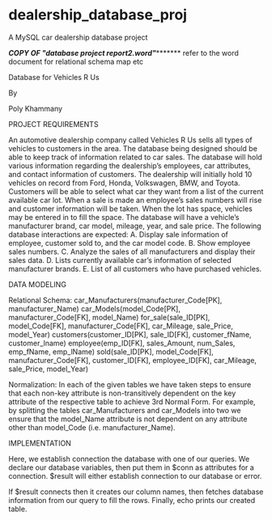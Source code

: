 # dealership_database_proj
A MySQL car dealership database project

*************COPY OF "database project report2.word"********************
refer to the word document for relational schema map etc





Database for Vehicles R Us

By

Poly Khammany






















PROJECT REQUIREMENTS

An automotive dealership company called Vehicles R Us sells all types of vehicles to customers in the area. The database being designed should be able to keep track of information related to car sales.
The database will hold various information regarding the dealership’s employees, car attributes, and contact information of customers.  The dealership will initially hold 10 vehicles on record from Ford, Honda, Volkswagen, BMW, and Toyota. Customers will be able to select what car they want from a list of the current available car lot. When a sale is made an employee’s sales numbers will rise and customer information will be taken. When the lot has space, vehicles may be entered in to fill the space. The database will have a vehicle’s manufacturer brand, car model, mileage, year, and sale price.
The following database interactions are expected:
A.      Display sale information of employee, customer sold to, and the car model code.
B.      Show employee sales numbers.
C.      Analyze the sales of all manufacturers and display their sales data.
D.      Lists currently available car’s information of selected manufacturer brands.
E.       List of all customers who have purchased vehicles.

DATA MODELING
 
Relational Schema:
        	car_Manufacturers(manufacturer_Code[PK], manufacturer_Name)
        	car_Models(model_Code[PK], manufacturer_Code[FK], model_Name)
        	for_sale(sale_ID[PK], model_Code[FK], manufacturer_Code[FK], car_Mileage,    	sale_Price, model_Year)
        	customers(customer_ID[PK], sale_ID[FK], customer_fName, customer_lname)
        	employee(emp_ID[FK], sales_Amount, num_Sales, emp_fName, emp_lName)
        	sold(sale_ID[PK], model_Code[FK], manufacturer_Code[FK], customer_ID[FK], employee_ID[FK], car_Mileage, sale_Price, model_Year)
 
  

Normalization:
        	In each of the given tables we have taken steps to ensure that each non-key attribute is non-transitively dependent on the key attribute of the respective table to achieve 3rd Normal Form. For example, by splitting the tables car_Manufacturers and car_Models into two we ensure that the model_Name attribute is not dependent on any attribute other than model_Code (i.e. manufacturer_Name).








IMPLEMENTATION

Here, we establish connection the database with one of our queries. We declare our database variables, then put them in $conn as attributes for a connection. $result will either establish connection to our database or error.

 
	
If $result connects then it creates our column names, then fetches database information from our query to fill the rows. Finally, echo prints our created table.

 

